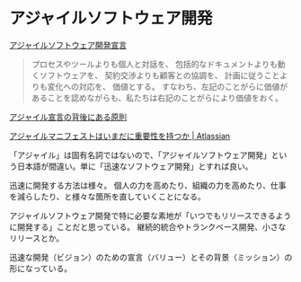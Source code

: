 # アジャイルソフトウェア開発

[アジャイルソフトウェア開発宣言](https://agilemanifesto.org/iso/ja/manifesto.html)

> プロセスやツールよりも個人と対話を、
> 包括的なドキュメントよりも動くソフトウェアを、
> 契約交渉よりも顧客との協調を、
> 計画に従うことよりも変化への対応を、
> 価値とする。
> すなわち、左記のことがらに価値があることを認めながらも、私たちは右記のことがらにより価値をおく。

[アジャイル宣言の背後にある原則](https://agilemanifesto.org/iso/ja/principles.html)

[アジャイルマニフェストはいまだに重要性を持つか | Atlassian](https://www.atlassian.com/ja/agile/manifesto)

「アジャイル」は固有名詞ではないので、「アジャイルソフトウェア開発」という日本語が間違い。単に「迅速なソフトウェア開発」とすれば良い。

迅速に開発する方法は様々。
個人の力を高めたり、組織の力を高めたり、仕事を減らしたり、と様々な箇所を直していくことになる。

アジャイルソフトウェア開発で特に必要な素地が「いつでもリリースできるように開発する」ことだと思っている。
継続的統合やトランクベース開発、小さなリリースとか。

迅速な開発（ビジョン）のための宣言（バリュー）とその背景（ミッション）の形になっている。
